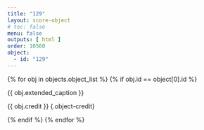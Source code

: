 ```yaml
---
title: "129"
layout: score-object
# toc: false
menu: false
outputs: [ html ]
order: 10560
object:
  - id: "129"
---
```


{% for obj in objects.object_list %}
{% if obj.id == object[0].id %}

{{ obj.extended_caption }}

{{ obj.credit }} {.object-credit}

{% endif %}
{% endfor %}
